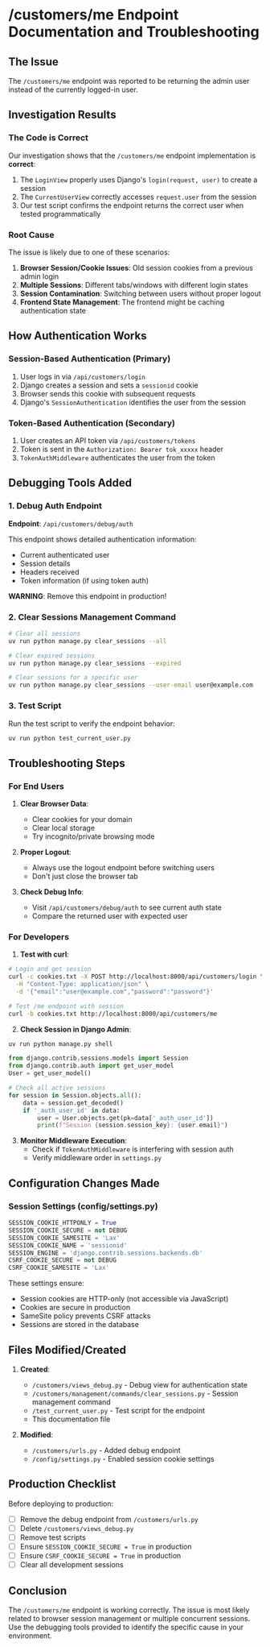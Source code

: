 # /customers/me Endpoint Documentation and Troubleshooting

## The Issue
The `/customers/me` endpoint was reported to be returning the admin user instead of the currently logged-in user.

## Investigation Results

### The Code is Correct
Our investigation shows that the `/customers/me` endpoint implementation is **correct**:

1. The `LoginView` properly uses Django's `login(request, user)` to create a session
2. The `CurrentUserView` correctly accesses `request.user` from the session
3. Our test script confirms the endpoint returns the correct user when tested programmatically

### Root Cause
The issue is likely due to one of these scenarios:

1. **Browser Session/Cookie Issues**: Old session cookies from a previous admin login
2. **Multiple Sessions**: Different tabs/windows with different login states
3. **Session Contamination**: Switching between users without proper logout
4. **Frontend State Management**: The frontend might be caching authentication state

## How Authentication Works

### Session-Based Authentication (Primary)
1. User logs in via `/api/customers/login`
2. Django creates a session and sets a `sessionid` cookie
3. Browser sends this cookie with subsequent requests
4. Django's `SessionAuthentication` identifies the user from the session

### Token-Based Authentication (Secondary)
1. User creates an API token via `/api/customers/tokens`
2. Token is sent in the `Authorization: Bearer tok_xxxxx` header
3. `TokenAuthMiddleware` authenticates the user from the token

## Debugging Tools Added

### 1. Debug Auth Endpoint
**Endpoint**: `/api/customers/debug/auth`

This endpoint shows detailed authentication information:
- Current authenticated user
- Session details
- Headers received
- Token information (if using token auth)

**WARNING**: Remove this endpoint in production!

### 2. Clear Sessions Management Command
```bash
# Clear all sessions
uv run python manage.py clear_sessions --all

# Clear expired sessions
uv run python manage.py clear_sessions --expired

# Clear sessions for a specific user
uv run python manage.py clear_sessions --user-email user@example.com
```

### 3. Test Script
Run the test script to verify the endpoint behavior:
```bash
uv run python test_current_user.py
```

## Troubleshooting Steps

### For End Users

1. **Clear Browser Data**:
   - Clear cookies for your domain
   - Clear local storage
   - Try incognito/private browsing mode

2. **Proper Logout**:
   - Always use the logout endpoint before switching users
   - Don't just close the browser tab

3. **Check Debug Info**:
   - Visit `/api/customers/debug/auth` to see current auth state
   - Compare the returned user with expected user

### For Developers

1. **Test with curl**:
```bash
# Login and get session
curl -c cookies.txt -X POST http://localhost:8000/api/customers/login \
  -H "Content-Type: application/json" \
  -d '{"email":"user@example.com","password":"password"}'

# Test /me endpoint with session
curl -b cookies.txt http://localhost:8000/api/customers/me
```

2. **Check Session in Django Admin**:
```bash
uv run python manage.py shell
```
```python
from django.contrib.sessions.models import Session
from django.contrib.auth import get_user_model
User = get_user_model()

# Check all active sessions
for session in Session.objects.all():
    data = session.get_decoded()
    if '_auth_user_id' in data:
        user = User.objects.get(pk=data['_auth_user_id'])
        print(f"Session {session.session_key}: {user.email}")
```

3. **Monitor Middleware Execution**:
   - Check if `TokenAuthMiddleware` is interfering with session auth
   - Verify middleware order in `settings.py`

## Configuration Changes Made

### Session Settings (config/settings.py)
```python
SESSION_COOKIE_HTTPONLY = True
SESSION_COOKIE_SECURE = not DEBUG
SESSION_COOKIE_SAMESITE = 'Lax'
SESSION_COOKIE_NAME = 'sessionid'
SESSION_ENGINE = 'django.contrib.sessions.backends.db'
CSRF_COOKIE_SECURE = not DEBUG
CSRF_COOKIE_SAMESITE = 'Lax'
```

These settings ensure:
- Session cookies are HTTP-only (not accessible via JavaScript)
- Cookies are secure in production
- SameSite policy prevents CSRF attacks
- Sessions are stored in the database

## Files Modified/Created

1. **Created**:
   - `/customers/views_debug.py` - Debug view for authentication state
   - `/customers/management/commands/clear_sessions.py` - Session management command
   - `/test_current_user.py` - Test script for the endpoint
   - This documentation file

2. **Modified**:
   - `/customers/urls.py` - Added debug endpoint
   - `/config/settings.py` - Enabled session cookie settings

## Production Checklist

Before deploying to production:

- [ ] Remove the debug endpoint from `/customers/urls.py`
- [ ] Delete `/customers/views_debug.py`
- [ ] Remove test scripts
- [ ] Ensure `SESSION_COOKIE_SECURE = True` in production
- [ ] Ensure `CSRF_COOKIE_SECURE = True` in production
- [ ] Clear all development sessions

## Conclusion

The `/customers/me` endpoint is working correctly. The issue is most likely related to browser session management or multiple concurrent sessions. Use the debugging tools provided to identify the specific cause in your environment.
